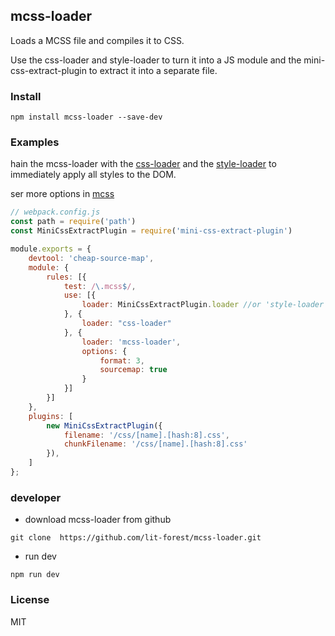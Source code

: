 ## mcss-loader
Loads a MCSS file and compiles it to CSS.

Use the css-loader and style-loader to turn it into a JS module and the mini-css-extract-plugin to extract it into a separate file. 

### Install
```
npm install mcss-loader --save-dev
```

### Examples
hain the mcss-loader with the [css-loader](https://github.com/webpack-contrib/css-loader) and the [style-loader](https://github.com/webpack-contrib/style-loader) to immediately apply all styles to the DOM.

ser more options in [mcss](https://github.com/leeluolee/mcss)

``` js
// webpack.config.js
const path = require('path')
const MiniCssExtractPlugin = require('mini-css-extract-plugin')

module.exports = {
	devtool: 'cheap-source-map',
	module: {
		rules: [{
			test: /\.mcss$/,
			use: [{
				loader: MiniCssExtractPlugin.loader //or 'style-loader' in development
			}, {
				loader: "css-loader"
			}, {
				loader: 'mcss-loader',
				options: {
					format: 3,
					sourcemap: true
				}
			}]
		}]
	},
	plugins: [
		new MiniCssExtractPlugin({
			filename: '/css/[name].[hash:8].css',
			chunkFilename: '/css/[name].[hash:8].css'
		}),
	]
};
```

### developer
* download mcss-loader from github
```
git clone  https://github.com/lit-forest/mcss-loader.git
```
* run dev
```
npm run dev 
```

### License
MIT